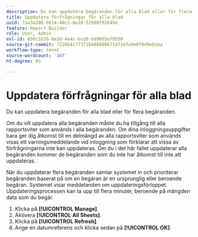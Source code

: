 ```yaml
---
description: Du kan uppdatera begäranden för alla blad eller för flera begäranden.
title: Uppdatera förfrågningar för alla blad
uuid: 7aa3a206-6b14-40c1-8e18-51998f02649e
feature: Report Builder
role: User, Admin
exl-id: 650c1626-be2d-4e4c-bcd9-bd9665ef9550
source-git-commit: 7226b4c77371b486006671d72efa9e0f0d9eb1ea
workflow-type: tm+mt
source-wordcount: '167'
ht-degree: 8%

---
```


# Uppdatera förfrågningar för alla blad

Du kan uppdatera begäranden för alla blad eller för flera begäranden.

Om du vill uppdatera alla begäranden måste du ha tillgång till alla rapportsviter som används i alla begäranden. Om dina inloggningsuppgifter bara ger dig åtkomst till en delmängd av alla rapportsviter som används visas ett varningsmeddelande vid inloggning som förklarar att vissa av förfrågningarna inte kan uppdateras. Om du i det här fallet uppdaterar alla begäranden kommer de begäranden som du inte har åtkomst till inte att uppdateras.

När du uppdaterar flera begäranden samlar systemet in och prioriterar begäranden baserat på om en begäran är en ursprunglig eller beroende begäran. Systemet visar meddelanden om uppdateringsförloppet. Uppdateringsprocessen kan ta upp till flera minuter, beroende på mängden data som du begär.

1. Klicka på **[!UICONTROL Manage]**.
1. Aktivera **[!UICONTROL All Sheets]**.
1. Klicka på **[!UICONTROL Refresh]**.
1. Ange en datumreferens och klicka sedan på **[!UICONTROL OK]**.
